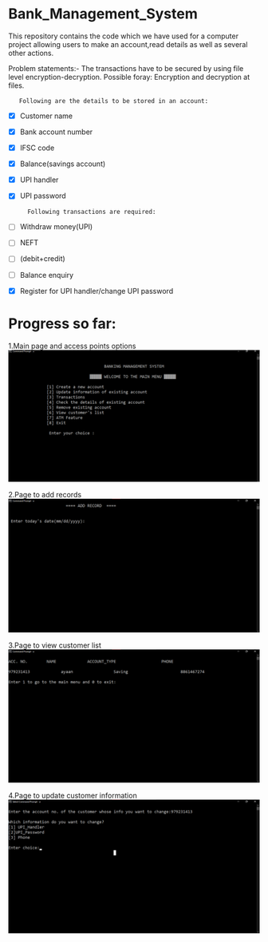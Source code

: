 # Bank_Management_System

This repository contains the code which we have used for a computer project allowing users to make an account,read details as well as several other actions.

Problem statements:-
The transactions have to be secured by using file level encryption-decryption.
Possible foray: Encryption and decryption at files.

       Following are the details to be stored in an account:

- [x] Customer name 

- [x] Bank account number 

- [x] IFSC code 

- [x] Balance(savings account) 

- [x] UPI handler

- [x] UPI password 

        Following transactions are required:

- [ ] Withdraw money(UPI)

- [ ] NEFT 

- [ ] (debit+credit) 

- [ ] Balance enquiry 

- [x] Register for UPI handler/change UPI password 

# Progress so far:

1.Main page and access points options
![Alt text](/images/main.png)

2.Page to add records
![Alt text](/images/add_record.png)

3.Page to view customer list
![Alt text](/images/view.png)

4.Page to update customer information
![Alt text](/images/update.png)
